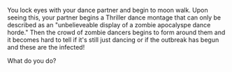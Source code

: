 You lock eyes with your dance partner and begin to moon walk. Upon seeing this, your partner begins a Thriller dance montage that can only be described as an "unbelieveable display of a zombie apocalyspe dance horde." Then the crowd of zombie dancers begins to form around them and it becomes hard to tell if it's still just dancing or if the outbreak has begun and these are the infected!

What do you do?